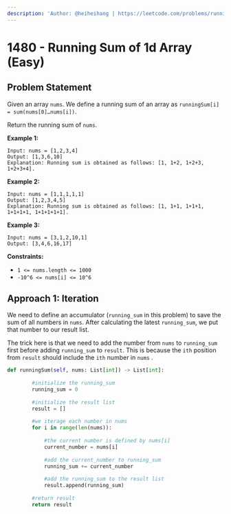 ```yaml
---
description: 'Author: @heiheihang | https://leetcode.com/problems/running-sum-of-1d-array/'
---
```


# 1480 - Running Sum of 1d Array (Easy)

## Problem Statement

Given an array `nums`. We define a running sum of an array as `runningSum[i] = sum(nums[0]…nums[i])`.

Return the running sum of `nums`.

**Example 1:**

```
Input: nums = [1,2,3,4]
Output: [1,3,6,10]
Explanation: Running sum is obtained as follows: [1, 1+2, 1+2+3, 1+2+3+4].
```

**Example 2:**

```
Input: nums = [1,1,1,1,1]
Output: [1,2,3,4,5]
Explanation: Running sum is obtained as follows: [1, 1+1, 1+1+1, 1+1+1+1, 1+1+1+1+1].
```

**Example 3:**

```
Input: nums = [3,1,2,10,1]
Output: [3,4,6,16,17] 
```

**Constraints:**

* `1 <= nums.length <= 1000`
* `-10^6 <= nums[i] <= 10^6`

## Approach 1: Iteration

We need to define an accumulator (`running_sum` in this problem) to save the sum of all numbers in `nums`. After calculating the latest `running_sum`, we put that number to our result list.

The trick here is that we need to add the number from `nums` to `running_sum` first before adding `running_sum` to `result`. This is because the `ith` position from `result` should include the `ith` number in `nums` .&#x20;

```python
def runningSum(self, nums: List[int]) -> List[int]:
        
        #initialize the running_sum
        running_sum = 0
        
        #initialize the result list
        result = []
        
        #we iterage each number in nums
        for i in range(len(nums)):
            
            #the current number is defined by nums[i]
            current_number = nums[i]
            
            #add the current_number to running_sum
            running_sum += current_number
            
            #add the running_sum to the result list
            result.append(running_sum)
        
        #return result
        return result
```
